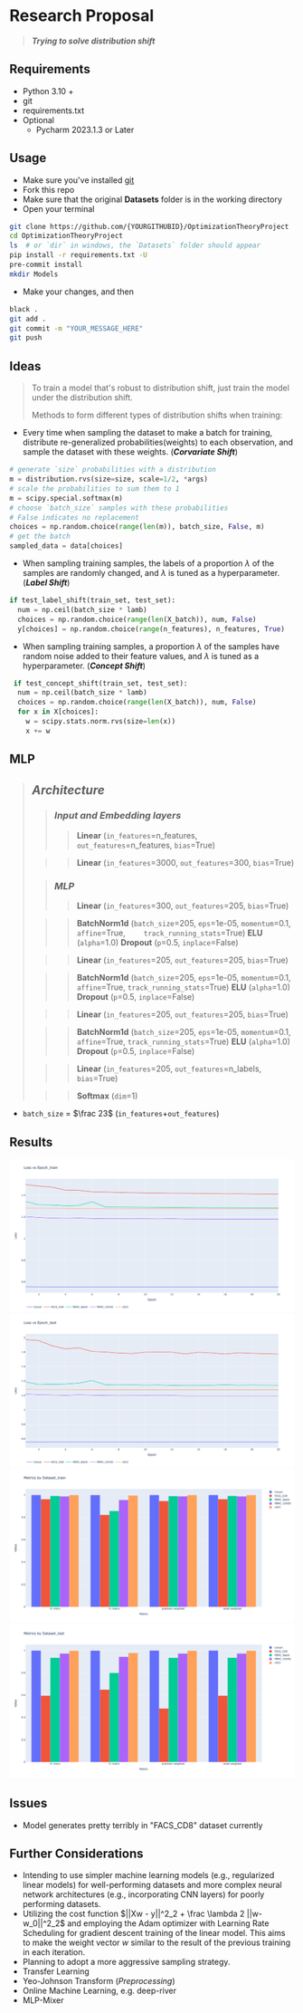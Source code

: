 # **Research Proposal** 

>**_Trying to solve distribution shift_**
## Requirements
 - Python 3.10 +
 - git 
 - requirements.txt
 - Optional
   - Pycharm 2023.1.3 or Later 

## Usage
- Make sure you've installed [git](https://git-scm.com/downloads) 
- Fork this repo
- Make sure that the original **Datasets** folder is in the working directory
- Open your terminal

```bash
git clone https://github.com/{YOURGITHUBID}/OptimizationTheoryProject
cd OptimizationTheoryProject
ls  # or `dir` in windows, the `Datasets` folder should appear
pip install -r requirements.txt -U
pre-commit install
mkdir Models
```

- Make your changes, and then

```bash
black .
git add .
git commit -m "YOUR_MESSAGE_HERE"
git push 
```

## Ideas

> To train a model that's robust to distribution shift, just train the model under the distribution shift.
>
> Methods to form different types of distribution shifts when training:

+ Every time when sampling the dataset to make a batch for training, distribute re-generalized probabilities(weights) to each observation, and sample the dataset
  with these weights. (***Corvariate Shift***)

```python
# generate `size` probabilities with a distribution
m = distribution.rvs(size=size, scale=1/2, *args)  
# scale the probabilities to sum them to 1
m = scipy.special.softmax(m)
# choose `batch_size` samples with these probabilities
# False indicates no replacement
choices = np.random.choice(range(len(m)), batch_size, False, m)  
# get the batch
sampled_data = data[choices]
```

- When sampling training samples, the labels of a proportion $\lambda$ of the samples are randomly changed, and $\lambda$ is tuned as a hyperparameter. (***Label Shift***)

```python
if test_label_shift(train_set, test_set):
  num = np.ceil(batch_size * lamb)
  choices = np.random.choice(range(len(X_batch)), num, False)
  y[choices] = np.random.choice(range(n_features), n_features, True)
```

- When sampling training samples, a proportion $\lambda$ of the samples have random noise added to their feature values, and $\lambda$ is tuned as a hyperparameter. (***Concept Shift***)

```python
 if test_concept_shift(train_set, test_set): 
  num = np.ceil(batch_size * lamb)
  choices = np.random.choice(range(len(X_batch)), num, False)
  for x in X[choices]:
    w = scipy.stats.norm.rvs(size=len(x))
    x += w
```



## MLP

>## *Architecture*
>
>>### ***Input and Embedding layers***
>>
>>>**Linear** (`in_features`=n_features, `out_features`=n_features, `bias`=True)  
>
>>>**Linear** (`in_features`=3000, `out_features`=300, `bias`=True)   
>
>>### ***MLP***
>>
>>>**Linear** (`in_features`=300, `out_features`=205, `bias`=True) 
>
>>>**BatchNorm1d** (`batch_size`=205, `eps`=1e-05, `momentum`=0.1, `affine`=True, 		`    track_running_stats`=True) 
>>>**ELU** (`alpha`=1.0) 
>>>**Dropout** (`p`=0.5, `inplace`=False) 
>
>>>**Linear** (`in_features`=205, `out_features`=205, `bias`=True) 
>
>>>**BatchNorm1d** (`batch_size`=205, `eps`=1e-05, `momentum`=0.1, `affine`=True, `track_running_stats`=True) 
>>>**ELU** (`alpha`=1.0) 
>>>**Dropout** (`p`=0.5, `inplace`=False) 
>
>>>**Linear** (`in_features`=205, `out_features`=205, `bias`=True) 
>
>>>**BatchNorm1d** (`batch_size`=205, `eps`=1e-05, `momentum`=0.1, `affine`=True, `track_running_stats`=True) 
>>>**ELU** (`alpha`=1.0) 
>>>**Dropout** (`p`=0.5, `inplace`=False) 
>
>>>**Linear** (`in_features`=205, `out_features`=n_labels, `bias`=True) 
>
>>>**Softmax** (`dim`=1)

- `batch_size` = $\frac 23$ (`in_features`+`out_features`)

## Results
<img src="loss_vs_epoch_train.png" alt="loss_vs_epoch_train" style="zoom:50%;" />

<img src="loss_vs_epoch_test.png" alt="loss_vs_epoch_test" style="zoom:50%;" />

<img src="metrics_by_dataset_train.png" alt="metrics_by_dataset_train" style="zoom:50%;" />

<img src="metrics_by_dataset_test.png" alt="metrics_by_dataset_test" style="zoom:50%;" />

## Issues
- Model generates pretty terribly in "FACS_CD8" dataset currently

## Further Considerations

+ Intending to use simpler machine learning models (e.g., regularized linear models) for well-performing datasets and more complex neural network architectures (e.g., incorporating CNN layers) for poorly performing datasets.
+ Utilizing the cost function $||Xw - y||^2_2 + \frac \lambda 2 ||w-w_0||^2_2$ and employing the Adam optimizer with Learning Rate Scheduling for gradient descent training of the linear model. This aims to make the weight vector $w$ similar to the result of the previous training in each iteration.
+ Planning to adopt a more aggressive sampling strategy.
+ Transfer Learning
+ Yeo-Johnson Transform (*Preprocessing*)
+ Online Machine Learning, e.g. deep-river
+ MLP-Mixer

